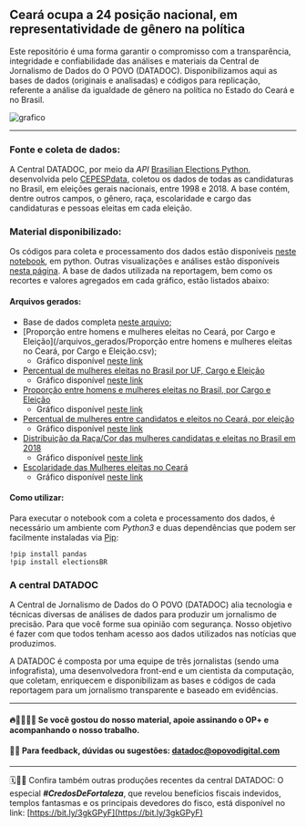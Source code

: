 
## Ceará ocupa a 24 posição nacional, em representatividade de gênero na política

Este repositório é uma forma garantir o compromisso com a transparência, integridade e confiabilidade das análises e materiais da Central de Jornalismo de Dados do O POVO (DATADOC). Disponibilizamos aqui as bases de dados (originais e analisadas) e códigos para replicação, referente a análise da igualdade de gênero na política no Estado do Ceará e no Brasil.


![grafico](https://user-images.githubusercontent.com/86378838/163450465-e8ec0231-33bb-4dc3-ab76-949e61cc9b46.png)


----------------------
### Fonte e coleta de dados:

A Central DATADOC, por meio da *API* [ Brasilian Elections Python](https://github.com/Cepesp-Fgv/cepesp-python), desenvolvida pelo [CEPESPdata](https://cepespdata.io/), coletou os dados de todas as candidaturas no Brasil, em eleições gerais nacionais, entre 1998 e 2018. A base contém, dentre outros campos, o gênero, raça, escolaridade e cargo das candidaturas e pessoas eleitas em cada eleição.

### Material disponibilizado:
  
Os códigos para coleta e processamento dos dados estão disponíveis [neste notebook](/InfoViz_Mulheres_no_Poder.ipynb), em python. Outras visualizações e análises estão disponíveis [nesta página](https://observablehq.com/embed/@cajazeiraramos/infoviz-mulheres-no-poder?cells=scrollChart%2Cgeral%2CdownloadG%2Ctitle%2Cviewof+apenas_eleitos%2Cviewof+selected_uf%2Cviewof+selected_partido%2CdownloadG1%2Cfonte%2Ctitle2%2CdownloadG2%2CscrollChart2%2Cfonte2%2Ctitle3%2CdownloadG3%2Cviewof+year2%2Cviewof+cb_cargos%2CdatavizMap%2Clegenda_mapa%2Cfonte3). A base de dados utilizada na reportagem, bem como os recortes e valores agregados em cada gráfico, estão listados abaixo:

#### Arquivos gerados:

 - Base de dados completa [neste arquivo](/arquivos_gerados/dados_eleicoes.csv);
 - [Proporção entre homens e mulheres eleitas no Ceará, por Cargo e Eleição](/arquivos_gerados/Proporção entre homens e mulheres eleitas no Ceará, por Cargo e Eleição.csv);
     - Gráfico disponível [neste link](https://public.flourish.studio/visualisation/9289780/)
 - [Percentual de mulheres eleitas no Brasil por UF, Cargo e Eleição]()
     - Gráfico disponível [neste link](https://observablehq.com/embed/@cajazeiraramos/infoviz-mulheres-no-poder?cells=datavizMap%2Cviewof+year2%2Cviewof+cb_cargos%2Clegenda_mapa%2Cfonte3)
 - [Proporção entre homens e mulheres eleitas no Brasil, por Cargo e Eleição]()
     - Gráfico disponível [neste link](https://public.flourish.studio/visualisation/9044760/)
 - [Percentual de mulheres entre candidatos e eleitos no Ceará, por eleição]()
     - Gráfico disponível [neste link](https://public.flourish.studio/visualisation/9298839/)
 - [Distribuição da Raça/Cor das mulheres candidatas e eleitas no Brasil em 2018]() 
     - Gráfico disponível [neste link](https://public.flourish.studio/visualisation/9287731/)
 - [Escolaridade das Mulheres eleitas no Ceará]()
     - Gráfico disponível [neste link](https://public.flourish.studio/visualisation/9290164/)

#### Como utilizar:

Para executar o notebook com a coleta e processamento dos dados, é necessário um ambiente com *Python3* e duas dependências que podem ser facilmente instaladas via [Pip](https://pypi.org/project/pip/): 
```{python}
!pip install pandas
!pip install electionsBR
```


### A central DATADOC

A Central de Jornalismo de Dados do O POVO (DATADOC) alia tecnologia e técnicas diversas de análises de dados para produzir um jornalismo de precisão. Para que você forme sua opinião com segurança. Nosso objetivo é fazer com que todos tenham acesso aos dados utilizados nas notícias que produzimos.

A DATADOC é composta por uma equipe de três jornalistas (sendo uma infografista), uma desenvolvedora front-end e um cientista da computação, que coletam, enriquecem e disponibilizam as bases e códigos de cada reportagem para um jornalismo transparente e baseado em evidências.

 ---------------------------------------
#### 🔥📰👩🏻‍💻 Se você gostou do nosso material, apoie assinando o OP+ e acompanhando o nosso trabalho.

#### 📝📨 Para feedback, dúvidas ou sugestões: datadoc@opovodigital.com

--------------------------------------
 
🗓️🕵🏻 Confira também outras produções recentes da central DATADOC: O especial ***#CredosDeFortaleza***, que revelou benefícios fiscais indevidos, templos fantasmas e os principais devedores do fisco, está disponível no link: [https://bit.ly/3gkGPyF](https://bit.ly/3gkGPyF)
